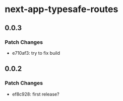 # next-app-typesafe-routes

## 0.0.3

### Patch Changes

- e710af3: try to fix build

## 0.0.2

### Patch Changes

- ef8c928: first release?
